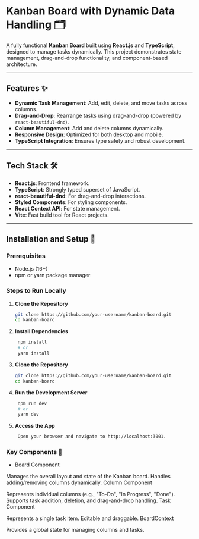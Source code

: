 # Kanban Board with Dynamic Data Handling 🗂️

A fully functional **Kanban Board** built using **React.js** and **TypeScript**, designed to manage tasks dynamically. This project demonstrates state management, drag-and-drop functionality, and component-based architecture.

---

## Features ✨

- **Dynamic Task Management**: Add, edit, delete, and move tasks across columns.
- **Drag-and-Drop**: Rearrange tasks using drag-and-drop (powered by `react-beautiful-dnd`).
- **Column Management**: Add and delete columns dynamically.
- **Responsive Design**: Optimized for both desktop and mobile.
- **TypeScript Integration**: Ensures type safety and robust development.

---

## Tech Stack 🛠️

- **React.js**: Frontend framework.
- **TypeScript**: Strongly typed superset of JavaScript.
- **react-beautiful-dnd**: For drag-and-drop interactions.
- **Styled Components**: For styling components.
- **React Context API**: For state management.
- **Vite**: Fast build tool for React projects.

---

## Installation and Setup 🚀

### Prerequisites
- Node.js (16+)
- npm or yarn package manager

### Steps to Run Locally
1. **Clone the Repository**  
   ```bash
   git clone https://github.com/your-username/kanban-board.git
   cd kanban-board

1. **Install Dependencies**  
   ```bash
    npm install
    # or
    yarn install

1. **Clone the Repository**  
   ```bash
   git clone https://github.com/your-username/kanban-board.git
   cd kanban-board

1. **Run the Development Server**  
   ```bash
    npm run dev
    # or
    yarn dev

1. **Access the App**  
   ```bash
    Open your browser and navigate to http://localhost:3001.

### Key Components 🧩
- Board Component

Manages the overall layout and state of the Kanban board.
Handles adding/removing columns dynamically.
Column Component

Represents individual columns (e.g., "To-Do", "In Progress", "Done").
Supports task addition, deletion, and drag-and-drop handling.
Task Component

Represents a single task item.
Editable and draggable.
BoardContext

Provides a global state for managing columns and tasks.